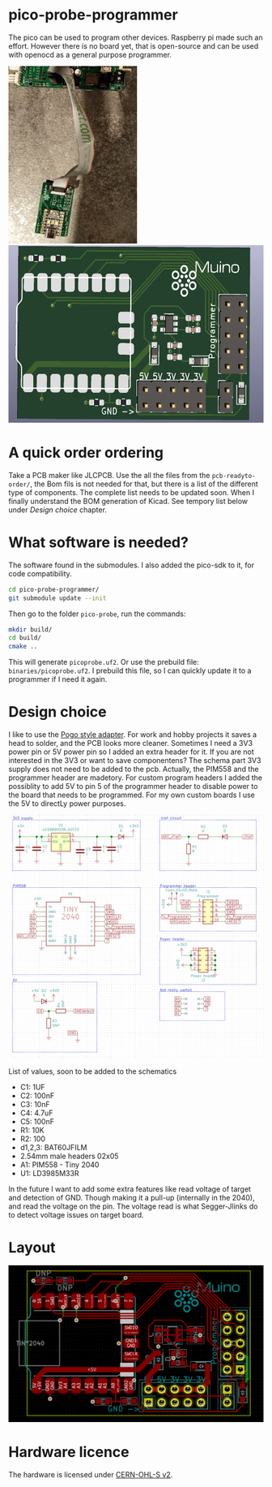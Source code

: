 # pico-probe-programmer
The pico can be used to program other devices. Raspberry pi made such an effort. However there is no board yet, that is open-source and can be used with openocd as a general purpose programmer.

<img src="./docs/PROGRAMMER.png" alt="pcb of the pico probe programmer" height="350" class="center"/>

<img src="./docs/Muino_debugger.png" alt="pcb of the pico probe programmer" height="350" class="center"/>

# A quick order ordering
Take a PCB maker like JLCPCB. Use the all the files from the `pcb-readyto-order/`, the Bom fils is not needed for that, but there is a list of the different type of components. The complete list needs to be updated soon. When I finally understand the BOM generation of Kicad. See tempory list below under *Design choice* chapter.


# What software is needed?
The software found in the submodules. I also added the pico-sdk to it, for code compatibility.
``` bash
cd pico-probe-programmer/
git submodule update --init 
```

Then go to the folder `pico-probe`, run the commands:
```bash
mkdir build/
cd build/
cmake ..

```

This will generate `picoprobe.uf2`. Or use the prebuild file: `binaries/picoprobe.uf2`. I prebuild this file, so I can quickly update it to a programmer if I need it again.


# Design choice
I like to use the [Pogo style adapter](https://www.tag-connect.com/info). For work and hobby projects it saves a head to solder, and the PCB looks more cleaner. Sometimes I need a 3V3 power pin or 5V power pin so I added an extra header for it. If you are not interested in the 3V3 or want to save componentens? The schema part 3V3 supply does not need to be added to the pcb. Actually, the PIM558 and the programmer header are madetory.
For custom program headers I added the possiblity to add 5V to pin 5 of the programmer header to disable power to the board that needs to be programmed. For my own custom boards I use the 5V to directLy power purposes.

<img src="./docs/pcb_schematic.png" alt="Schematic of the PCB" class="center"/>

List of values, soon to be added to the schematics
* C1: 1UF
* C2: 100nF
* C3: 10nF
* C4: 4.7uF
* C5: 100nF
* R1: 10K
* R2: 100
* d1,2,3: BAT60JFILM
* 2.54mm male headers 02x05
* A1: PIM558 - Tiny 2040
* U1: LD3985M33R

In the future I want to add some extra features like read voltage of target and detection of GND. Though making it a pull-up (internally in the 2040), and read the voltage on the pin. The voltage read is what Segger-Jlinks do to detect voltage issues on target board.

# Layout

<img src="./docs/pcb_layout.png" alt="Layout of the PCB" class="center"/>


# Hardware licence 
The hardware is licensed under [CERN-OHL-S v2](https://cern.ch/cern-ohl).
